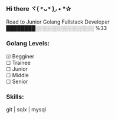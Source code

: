 ### Hi there ヾ( ˃ᴗ˂ )◞ • *✰

Road to 
Junior Golang 
Fullstack Developer   
████████░░░░░░░░░░░░░░░░ %33

### Golang Levels:
☑ Begginer  
☐ Trainee  
☐ Junior  
☐ Middle  
☐ Senior  

### Skills:
git  |  sqlx  |  mysql  

